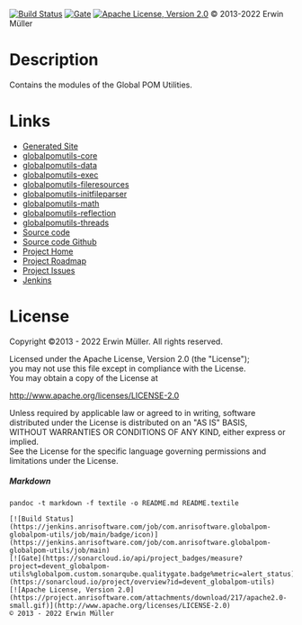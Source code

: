 [![Build Status](https://jenkins.anrisoftware.com/job/com.anrisoftware.globalpom-globalpom-utils/job/main/badge/icon)](https://jenkins.anrisoftware.com/job/com.anrisoftware.globalpom-globalpom-utils)
[![Gate](https://sonarcloud.io/api/project_badges/measure?project=devent_globalpom-utilsmetric=alert_status)](https://sonarcloud.io/project/overview?id=devent_globalpom-utils)
[![Apache License, Version 2.0](https://project.anrisoftware.com/attachments/download/217/apache2.0-small.gif)](http://www.apache.org/licenses/LICENSE-2.0)
© 2013-2022 Erwin Müller

Description
===========

Contains the modules of the Global POM Utilities.

Links
=====

-   [Generated
    Site](https://javadoc.anrisoftware.com/com.anrisoftware.globalpom/globalpomutils/4.6.3-SNAPSHOT/index.html)
-   [globalpomutils-core](https://search.maven.org/artifact/com.anrisoftware.globalpom/globalpomutils-core/4.6.3-SNAPSHOT/jar)
-   [globalpomutils-data](https://search.maven.org/artifact/com.anrisoftware.globalpom/globalpomutils-data/4.6.3-SNAPSHOT/jar)
-   [globalpomutils-exec](https://search.maven.org/artifact/com.anrisoftware.globalpom/globalpomutils-exec/4.6.3-SNAPSHOT/jar)
-   [globalpomutils-fileresources](https://search.maven.org/artifact/com.anrisoftware.globalpom/globalpomutils-fileresources/4.6.3-SNAPSHOT/jar)
-   [globalpomutils-initfileparser](https://search.maven.org/artifact/com.anrisoftware.globalpom/globalpomutils-initfileparser/4.6.3-SNAPSHOT/jar)
-   [globalpomutils-math](https://search.maven.org/artifact/com.anrisoftware.globalpom/globalpomutils-math/4.6.3-SNAPSHOT/jar)
-   [globalpomutils-reflection](https://search.maven.org/artifact/com.anrisoftware.globalpom/globalpomutils-reflection/4.6.3-SNAPSHOT/jar)
-   [globalpomutils-threads](https://search.maven.org/artifact/com.anrisoftware.globalpom/globalpomutils-threads/4.6.3-SNAPSHOT/jar)
-   [Source
    code](https://gitea.anrisoftware.com/com.anrisoftware.globalpom/globalpom-groovy)
-   [Source code Github](https://github.com/devent/globalpom-groovy)
-   [Project
    Home](https://project.anrisoftware.com/projects/globalpom-groovy)
-   [Project
    Roadmap](https://project.anrisoftware.com/projects/globalpom-groovy/roadmap)
-   [Project
    Issues](https://project.anrisoftware.com/projects/globalpom-groovy/issues)
-   [Jenkins](https://jenkins.anrisoftware.com/job/com.anrisoftware.globalpom-globalpom-utils)

License
=======

Copyright ©2013 - 2022 Erwin Müller. All rights reserved.

Licensed under the Apache License, Version 2.0 (the "License");\
you may not use this file except in compliance with the License.\
You may obtain a copy of the License at

http://www.apache.org/licenses/LICENSE-2.0

Unless required by applicable law or agreed to in writing, software\
distributed under the License is distributed on an "AS IS" BASIS,\
WITHOUT WARRANTIES OR CONDITIONS OF ANY KIND, either express or
implied.\
See the License for the specific language governing permissions and\
limitations under the License.

##### Markdown

    pandoc -t markdown -f textile -o README.md README.textile

    [![Build Status](https://jenkins.anrisoftware.com/job/com.anrisoftware.globalpom-globalpom-utils/job/main/badge/icon)](https://jenkins.anrisoftware.com/job/com.anrisoftware.globalpom-globalpom-utils/job/main)
    [![Gate](https://sonarcloud.io/api/project_badges/measure?project=devent_globalpom-utils%globalpom.custom.sonarqube.qualitygate.badge%metric=alert_status)](https://sonarcloud.io/project/overview?id=devent_globalpom-utils)
    [![Apache License, Version 2.0](https://project.anrisoftware.com/attachments/download/217/apache2.0-small.gif)](http://www.apache.org/licenses/LICENSE-2.0)
    © 2013 - 2022 Erwin Müller
